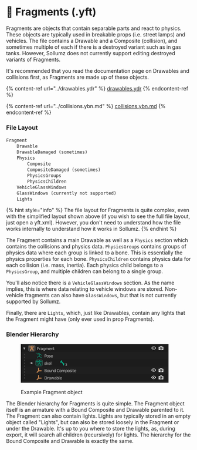 # 🚙 Fragments (.yft)

Fragments are objects that contain separable parts and react to physics. These objects are typically used in breakable props (i.e. street lamps) and vehicles. The file contains a Drawable and a Composite (collision), and sometimes multiple of each if there is a destroyed variant such as in gas tanks. However, Sollumz does not currently support editing destroyed variants of Fragments.

It's recommended that you read the documentation page on Drawables and collisions first, as Fragments are made up of these objects.

{% content-ref url="../drawables.ydr" %}
[drawables.ydr](../drawables.ydr)
{% endcontent-ref %}

{% content-ref url="../collisions.ybn.md" %}
[collisions.ybn.md](../collisions.ybn.md)
{% endcontent-ref %}

### File Layout

```
Fragment
    Drawable
    DrawableDamaged (sometimes)
    Physics
        Composite
        CompositeDamaged (sometimes)
        PhysicsGroups
        PhysicsChildren
    VehicleGlassWindows
    GlassWindows (currently not supported)
    Lights
```

{% hint style="info" %}
The file layout for Fragments is quite complex, even with the simplified layout shown above (if you wish to see the full file layout, just open a yft.xml). However, you don't need to understand how the file works internally to understand how it works in Sollumz.
{% endhint %}

The Fragment contains a main Drawable as well as a `Physics` section which contains the collisions and physics data. `PhysicsGroups` contains groups of physics data where each group is linked to a bone. This is essentially the physics properties for each bone. `PhysicsChildren` contains physics data for each collision (i.e. mass, inertia). Each physics child belongs to a `PhysicsGroup`, and multiple children can belong to a single group.

You'll also notice there is a `VehicleGlassWindows` section. As the name implies, this is where data relating to vehicle windows are stored. Non-vehicle fragments can also have `GlassWindows`, but that is not currently supported by Sollumz.

Finally, there are `Lights`, which, just like Drawables, contain any lights that the Fragment might have (only ever used in prop Fragments).

### Blender Hierarchy

<div align="left">

<figure><img src="../../.gitbook/assets/image (11) (1).png" alt=""><figcaption><p>Example Fragment object</p></figcaption></figure>

</div>

The Blender hierarchy for Fragments is quite simple. The Fragment object itself is an armature with a Bound Composite and Drawable parented to it. The Fragment can also contain lights. Lights are typically stored in an empty object called "Lights", but can also be stored loosely in the Fragment or under the Drawable. It's up to you where to store the lights, as, during export, it will search all children (recursively) for lights. The hierarchy for the Bound Composite and Drawable is exactly the same.
